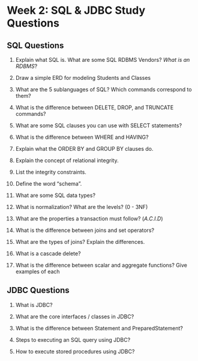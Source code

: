 # Week 2: SQL & JDBC Study Questions

## SQL Questions
1.  Explain what SQL is. What are some SQL RDBMS Vendors? *What is an RDBMS*?  

2.  Draw a simple ERD for modeling Students and Classes
    
3.  What are the 5 sublanguages of SQL? Which commands correspond to them?  

4.  What is the difference between DELETE, DROP, and TRUNCATE commands?
   
5.  What are some SQL clauses you can use with SELECT statements?
   
6.  What is the difference between WHERE and HAVING? 
    
7.  Explain what the ORDER BY and GROUP BY clauses do.
    
8.  Explain the concept of relational integrity.
    
9.  List the integrity constraints.

10.  Define the word “schema”.
        
11.  What are some SQL data types?
    
12.  What is normalization? What are the levels? (0 - 3NF)

13.  What are the properties a transaction must follow? (*A.C.I.D*)
      
14.  What is the difference between joins and set operators?

15.  What are the types of joins? Explain the differences.
    
16.  What is a cascade delete?
    
17.  What is the difference between scalar and aggregate functions? Give examples of each

## JDBC Questions
1. What is JDBC?

2. What are the core interfaces / classes in JDBC?
   
3. What is the difference between Statement and PreparedStatement?

4. Steps to executing an SQL query using JDBC?

5. How to execute stored procedures using JDBC?
